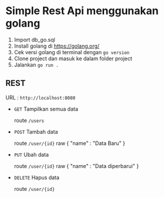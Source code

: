 # Simple Rest Api menggunakan golang
1. Import db_go.sql
2. Install golang di https://golang.org/
3. Cek versi golang di terminal dengan `go version`
4. Clone project dan masuk ke dalam folder project
5. Jalankan `go run .`

## REST

URL : `http://localhost:8080`

- `GET` Tampilkan semua data
  
  route `/users`
- `POST` Tambah data
  
  route `/user/{id}`
  raw 
  {
    "name" : "Data Baru"
  }
- `PUT` Ubah data

  route `/user/{id}`
  raw
  {
    "name" : "Data diperbarui"
  }
  
- `DELETE` Hapus data
  
  route `/user/{id}`
